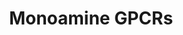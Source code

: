 ---
annotations:
- type: Pathway Ontology
  value: G protein mediated signaling pathway
authors:
- Nsalomonis
- MaintBot
- J.S.Fong
- Applecool
- Sravanthisinha
- Egonw
- Ddigles
- Mkutmon
- Khanspers
description: 'G protein–coupled receptors (GPCRs) which are also known as seven-(pass)-transmembrane
  domain receptors, 7TM receptors, heptahelical receptors, serpentine receptor, and
  G protein–linked receptors (GPLR), constitute a large protein family of receptors
  that detect molecules outside the cell and activate internal signal transduction
  pathways and, ultimately, cellular responses. Coupling with G proteins, they are
  called seven-transmembrane receptors because they pass through the cell membrane
  seven times. Source: [https://en.wikipedia.org/wiki/G_protein–coupled_receptor Wikipedia]   Monoamine
  GPCRs are Rhodopsin-like GPCRs that bind to monoamine neurotransmitters. [https://en.wikipedia.org/wiki/Monoamine_neurotransmitter
  Monoamine neurotransmitters]'
last-edited: 2019-09-17
organisms:
- Mus musculus
redirect_from:
- /index.php/Pathway:WP570
- /instance/WP570
schema-jsonld:
- '@context': https://schema.org/
  '@id': https://wikipathways.github.io/pathways/WP570.html
  '@type': Dataset
  creator:
    '@type': Organization
    name: WikiPathways
  description: 'G protein–coupled receptors (GPCRs) which are also known as seven-(pass)-transmembrane
    domain receptors, 7TM receptors, heptahelical receptors, serpentine receptor,
    and G protein–linked receptors (GPLR), constitute a large protein family of receptors
    that detect molecules outside the cell and activate internal signal transduction
    pathways and, ultimately, cellular responses. Coupling with G proteins, they are
    called seven-transmembrane receptors because they pass through the cell membrane
    seven times. Source: [https://en.wikipedia.org/wiki/G_protein–coupled_receptor
    Wikipedia]   Monoamine GPCRs are Rhodopsin-like GPCRs that bind to monoamine neurotransmitters.
    [https://en.wikipedia.org/wiki/Monoamine_neurotransmitter Monoamine neurotransmitters]'
  keywords:
  - Drd4
  - Htr1d
  - Adra1b
  - Drd5
  - Adra1a
  - Htr1f
  - Chrm5
  - Htr5a
  - Adrb1
  - Htr6
  - Adra2b
  - Htr5b
  - Chrm2
  - Epinephrine
  - Adra2a
  - Htr2c
  - Dopamine
  - Serotonin
  - Chrm3
  - Htr2a
  - Adra2c
  - Histamine
  - Adrb2
  - Chrm4
  - Chrm1
  - 'Acetylcholine '
  - Htr4
  - Muscarine
  - Drd1a
  - Drd3
  - Adra1d
  - Hrh1
  - Htr7
  - Htr2b
  - Hrh2
  - Adrb3
  - Norepinephrine
  - Drd2
  - Htr1b
  - Htr1a
  license: CC0
  name: Monoamine GPCRs
seo: CreativeWork
title: Monoamine GPCRs
wpid: WP570
---